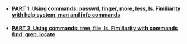 * #### [PART 1. Using commands: passwd, finger, more, less, ls. Fimiliarity with help system, man and info commands](https://github.com/JuniorDevOps/DevOps_online_Kiev_2020Q42021Q1/blob/main/m5/task5.1/part1/README.MD)
* #### [PART 2. Using commands: tree, file, ls. Fimiliarity with commands find, grep, locate](https://github.com/JuniorDevOps/DevOps_online_Kiev_2020Q42021Q1/blob/main/m5/task5.1/part2/README.MD)
